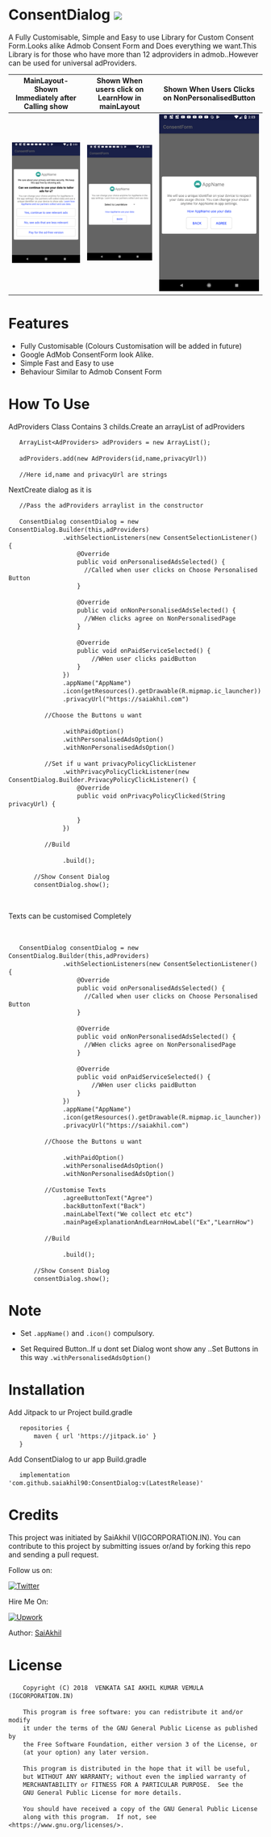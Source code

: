 # ConsentDialog   [![](https://jitpack.io/v/saiakhil90/ConsentDialog.svg)](https://jitpack.io/#saiakhil90/ConsentDialog)

A Fully Customisable, Simple and Easy to use Library for Custom Consent Form.Looks alike Admob Consent Form and Does everything we want.This Library is for those who have more than 12 adproviders in admob..However can be used for universal adProviders.

| MainLayout-Shown Immediately after Calling show        |Shown When users click on LearnHow in mainLayout|Shown When Users Clicks on NonPersonalisedButton|
|-------------|-------------|-------------|
 <img src="preview/preview-1.png" width="250">     | <img src="preview/preview-2.png" width="250"> | <img src="preview/preview-3.png" width="250"> 
 


 # Features
 
 * Fully Customisable (Colours Customisation will be added in future)
 * Google AdMob ConsentForm look Alike.
 * Simple Fast and Easy to use
 * Behaviour Similar to Admob Consent Form
 
 
 # How To Use
 
 AdProviders Class Contains 3 childs.Create an arrayList of adProviders
 
 ```
    ArrayList<AdProviders> adProviders = new ArrayList();
    
    adProviders.add(new AdProviders(id,name,privacyUrl))
 
    //Here id,name and privacyUrl are strings
 ```
 
 NextCreate dialog as it is
 
 
 ```
    //Pass the adProviders arraylist in the constructor
    
    ConsentDialog consentDialog = new ConsentDialog.Builder(this,adProviders)
                .withSelectionListeners(new ConsentSelectionListener() {
                    @Override
                    public void onPersonalisedAdsSelected() {
                      //Called when user clicks on Choose Personalised Button
                    }

                    @Override
                    public void onNonPersonalisedAdsSelected() {
                      //WHen clicks agree on NonPersonalisedPage
                    }

                    @Override
                    public void onPaidServiceSelected() {
                        //WHen user clicks paidButton
                    }
                })
                .appName("AppName")
                .icon(getResources().getDrawable(R.mipmap.ic_launcher))
                .privacyUrl("https://saiakhil.com")
                
           //Choose the Buttons u want
           
                .withPaidOption()
                .withPersonalisedAdsOption()
                .withNonPersonalisedAdsOption()
                
           //Set if u want privacyPolicyClickListener
                .withPrivacyPolicyClickListener(new ConsentDialog.Builder.PrivacyPolicyClickListener() {
                    @Override
                    public void onPrivacyPolicyClicked(String privacyUrl) {
                                         
                    }
                })   
                
           //Build     
           
                .build();

        //Show Consent Dialog
        consentDialog.show();
 
 
 
 ```
 
 
 
 Texts can be customised Completely
 
 ```
 
    
    ConsentDialog consentDialog = new ConsentDialog.Builder(this,adProviders)
                .withSelectionListeners(new ConsentSelectionListener() {
                    @Override
                    public void onPersonalisedAdsSelected() {
                      //Called when user clicks on Choose Personalised Button
                    }

                    @Override
                    public void onNonPersonalisedAdsSelected() {
                      //WHen clicks agree on NonPersonalisedPage
                    }

                    @Override
                    public void onPaidServiceSelected() {
                        //WHen user clicks paidButton
                    }
                })
                .appName("AppName")
                .icon(getResources().getDrawable(R.mipmap.ic_launcher))
                .privacyUrl("https://saiakhil.com")
                
           //Choose the Buttons u want
           
                .withPaidOption()
                .withPersonalisedAdsOption()
                .withNonPersonalisedAdsOption()
                
           //Customise Texts
                .agreeButtonText("Agree")
                .backButtonText("Back")
                .mainLabelText("We collect etc etc")
                .mainPageExplanationAndLearnHowLabel("Ex","LearnHow")
                
           //Build     
           
                .build();

        //Show Consent Dialog
        consentDialog.show();
 
 ```
 
 
 # Note
 
 * Set `.appName()` and `.icon()` compulsory.
 
 * Set Required Button..If u dont set Dialog wont show any ..Set Buttons in this way `.withPersonalisedAdsOption()`
 
 # Installation
 
 Add Jitpack to ur Project build.gradle
 
 ```
    repositories {
        maven { url 'https://jitpack.io' }
    }
 
 ```
 
 
 Add ConsentDialog to ur app Build.gradle
 
 ```
    implementation 'com.github.saiakhil90:ConsentDialog:v(LatestRelease)'
 
 ```
 
 # Credits
 
 This project was initiated by SaiAkhil V(IGCORPORATION.IN). You can contribute to this project by submitting issues or/and by forking this repo and sending a pull request.
 
 Follow us on:

[![Twitter](https://cdn.macrumors.com/article-new/2016/05/twitterlogo.jpg)](https://twitter.com/saiakhil13)

Hire Me On:

[![Upwork](https://www.3divs.com/upwork_icon.png)](https://www.upwork.com/o/profiles/users/_~013788d80534af363d/)

Author: [SaiAkhil](https://github.com/saiakhil90)


# License

```
    Copyright (C) 2018  VENKATA SAI AKHIL KUMAR VEMULA (IGCORPORATION.IN)

    This program is free software: you can redistribute it and/or modify
    it under the terms of the GNU General Public License as published by
    the Free Software Foundation, either version 3 of the License, or
    (at your option) any later version.

    This program is distributed in the hope that it will be useful,
    but WITHOUT ANY WARRANTY; without even the implied warranty of
    MERCHANTABILITY or FITNESS FOR A PARTICULAR PURPOSE.  See the
    GNU General Public License for more details.

    You should have received a copy of the GNU General Public License
    along with this program.  If not, see <https://www.gnu.org/licenses/>.

```
     

